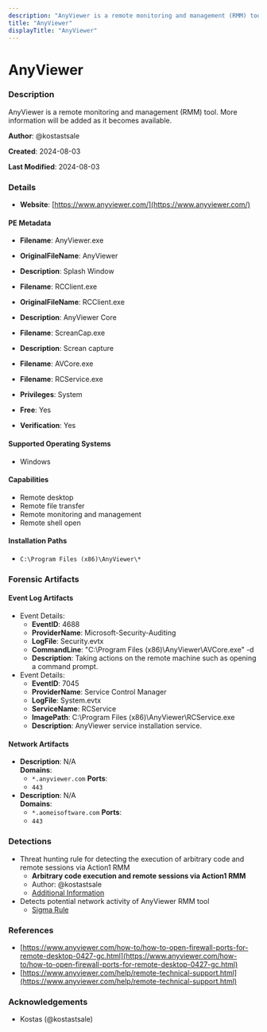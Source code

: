 ```yaml
---
description: "AnyViewer is a remote monitoring and management (RMM) tool. More information will be added as it becomes available."
title: "AnyViewer"
displayTitle: "AnyViewer"
---
```




# AnyViewer


### Description

AnyViewer is a remote monitoring and management (RMM) tool. More information will be added as it becomes available.


**Author**: @kostastsale

**Created**: 2024-08-03

**Last Modified**: 2024-08-03

### Details

- **Website**: [https://www.anyviewer.com/](https://www.anyviewer.com/)

#### PE Metadata
- **Filename**: AnyViewer.exe
- **OriginalFileName**: AnyViewer
- **Description**: Splash Window
- **Filename**: RCClient.exe
- **OriginalFileName**: RCClient.exe
- **Description**: AnyViewer Core
- **Filename**: ScreanCap.exe
- **Description**: Screan capture
- **Filename**: AVCore.exe
- **Filename**: RCService.exe

- **Privileges**: System

- **Free**: Yes

- **Verification**: Yes

#### Supported Operating Systems
- Windows

#### Capabilities
- Remote desktop
- Remote file transfer
- Remote monitoring and management
- Remote shell open


#### Installation Paths
- `C:\Program Files (x86)\AnyViewer\*`

### Forensic Artifacts


#### Event Log Artifacts
- Event Details:
  - **EventID**: 4688
  - **ProviderName**: Microsoft-Security-Auditing
  - **LogFile**: Security.evtx
  - **CommandLine**: "C:\\Program Files (x86)\\AnyViewer\\AVCore.exe" -d
  - **Description**: Taking actions on the remote machine such as opening a command prompt.
- Event Details:
  - **EventID**: 7045
  - **ProviderName**: Service Control Manager
  - **LogFile**: System.evtx
  - **ServiceName**: RCService
  - **ImagePath**: C:\\Program Files (x86)\\AnyViewer\\RCService.exe
  - **Description**: AnyViewer service installation service.


#### Network Artifacts
- **Description**: N/A
<br/>**Domains**:
    - `*.anyviewer.com`
  **Ports**:
    - `443`
- **Description**: N/A
<br/>**Domains**:
    - `*.aomeisoftware.com`
  **Ports**:
    - `443`


### Detections
- Threat hunting rule for detecting the execution of arbitrary code and remote sessions via Action1 RMM
  - **Arbitrary code execution and remote sessions via Action1 RMM**
  - Author: @kostastsale
  - [Additional Information](https://github.com/tsale/Sigma_rules/blob/main/Threat%20Hunting%20Queries/Anyviewer.yml)
- Detects potential network activity of AnyViewer RMM tool
  - [Sigma Rule](https://github.com/magicsword-io/LOLRMM/blob/main/detections/sigma/anyviewer_network_sigma.yml)

### References
- [https://www.anyviewer.com/how-to/how-to-open-firewall-ports-for-remote-desktop-0427-gc.html](https://www.anyviewer.com/how-to/how-to-open-firewall-ports-for-remote-desktop-0427-gc.html)
- [https://www.anyviewer.com/help/remote-technical-support.html](https://www.anyviewer.com/help/remote-technical-support.html)

### Acknowledgements
- Kostas (@kostastsale)
